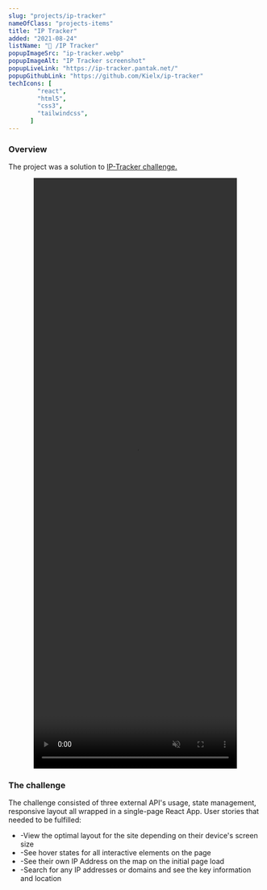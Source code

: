 ```yaml
---
slug: "projects/ip-tracker"
nameOfClass: "projects-items"
title: "IP Tracker"
added: "2021-08-24"
listName: "🎯 /IP Tracker"
popupImageSrc: "ip-tracker.webp"
popupImageAlt: "IP Tracker screenshot"
popupLiveLink: "https://ip-tracker.pantak.net/"
popupGithubLink: "https://github.com/Kielx/ip-tracker"
techIcons: [
        "react",
        "html5",
        "css3",
        "tailwindcss",
      ]
---
```


### Overview

The project was a solution to <a href="https://www.frontendmentor.io/challenges/ip-address-tracker-I8-0yYAH0" target="_blank" rel="noopener"><span>IP-Tracker challenge.</span></a>
<div align="center">
<video width="80%" height="30%" controls autoplay muted preload="none" loop playsinline>
  <source src="/IP-tracker-view.mp4" type="video/mp4">
  <source src="/IP-tracker-view.webm" type="video/webm">
  Your browser does not support the video tag.
</video>
</div>

### The challenge

The challenge consisted of three external API's usage, state management, responsive layout all wrapped in a single-page React App.
User stories that needed to be fulfilled:
<ul>
<li>-View the optimal layout for the site depending on their device's screen size</li>
<li>-See hover states for all interactive elements on the page</li>
<li>-See their own IP Address on the map on the initial page load</li>
<li>-Search for any IP addresses or domains and see the key information and location</li>

</ul>
